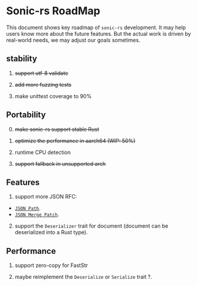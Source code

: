 

# Sonic-rs RoadMap

This document shows key roadmap of `sonic-rs` development. It may help users know more about the future features. But the actual work is driven by real-world needs, we may adjust our goals sometimes.

## stability

1. ~~support utf-8 validate~~

2. ~~add more fuzzing tests~~

3. make unittest coverage to 90%


## Portability

0. ~~make sonic-rs support stable Rust~~

1. ~~optimize the performance in aarch64 (WIP: 50%)~~

2. runtime CPU detection

3. ~~support fallback in unsupported arch~~


## Features

1. support more JSON RFC:
- [`JSON Path`](https://datatracker.ietf.org/wg/jsonpath/about/).
- [`JSON Merge Patch`](https://www.rfc-editor.org/rfc/rfc7396).

2. support the `Deserializer` trait for document (document can be deserialized into a Rust type).

## Performance

1. support zero-copy for FastStr

2. maybe reimplement the `Deserialize` or `Serialize` trait ?.